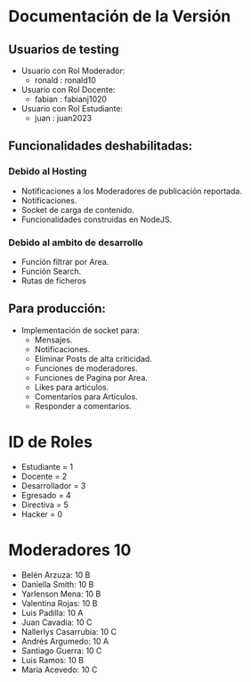 # Documentación de la Versión
## Usuarios de testing
- Usuario con Rol Moderador:
    - ronald : ronald10
- Usuario con Rol Docente:
    - fabian : fabianj1020
- Usuario con Rol Estudiante:
    - juan : juan2023
## Funcionalidades deshabilitadas:
### Debido al Hosting
- Notificaciones a los Moderadores de publicación reportada.
- Notificaciones.
- Socket de carga de contenido.
- Funcionalidades construidas en NodeJS.
### Debido al ambito de desarrollo
- Función filtrar por Area.
- Función Search.
- Rutas de ficheros

## Para producción:
- Implementación de socket para:
    - Mensajes.
    - Notificaciones.
    - Eliminar Posts de alta criticidad.
    - Funciones de moderadores.
    - Funciones de Pagina por Area.
    - Likes para articulos.
    - Comentarios para Articulos.
    - Responder a comentarios.

# ID de Roles
- Estudiante = 1
- Docente = 2
- Desarrollador = 3
- Egresado = 4
- Directiva = 5
- Hacker = 0

# Moderadores 10
- Belén Arzuza: 10 B
- Daniella Smith: 10 B
- Yarlenson Mena: 10 B
- Valentina Rojas: 10 B
- Luis Padilla: 10 A
- Juan Cavadia: 10 C
- Nallerlys Casarrubia: 10 C
- Andrés Argumedo: 10 A
- Santiago Guerra: 10 C
- Luis Ramos: 10 B
- María Acevedo: 10 C
